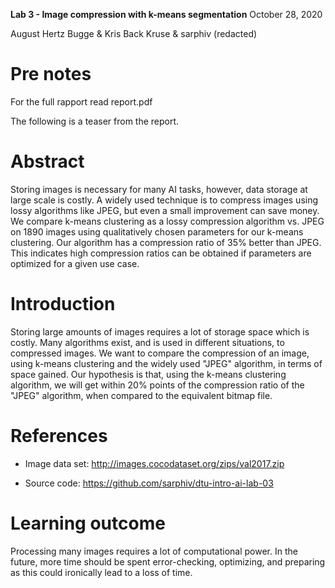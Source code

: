 **Lab 3 - Image compression with k-means segmentation** October 28, 2020


August Hertz Bugge & Kris Back Kruse & sarphiv (redacted)

# Pre notes
For the full rapport read report.pdf

The following is a teaser from the report.


# Abstract 

Storing images is necessary for many AI tasks, however, data storage at
large scale is costly. A widely used technique is to compress images
using lossy algorithms like JPEG, but even a small improvement can save
money. We compare k-means clustering as a lossy compression algorithm
vs. JPEG on 1890 images using qualitatively chosen parameters for our
k-means clustering. Our algorithm has a compression ratio of
35% better than JPEG. This indicates high compression ratios
can be obtained if parameters are optimized for a given use case.

# Introduction 

Storing large amounts of images requires a lot of storage space which is
costly. Many algorithms exist, and is used in different situations, to
compressed images. We want to compare the compression of an image, using
k-means clustering and the widely used "JPEG" algorithm, in terms of
space gained. Our hypothesis is that, using the k-means clustering
algorithm, we will get within 20% points of the compression ratio of
the "JPEG" algorithm, when compared to the equivalent bitmap file.

# References 

-   Image data set: <http://images.cocodataset.org/zips/val2017.zip>

-   Source code: <https://github.com/sarphiv/dtu-intro-ai-lab-03>

# Learning outcome 

Processing many images requires a lot of computational power. In the
future, more time should be spent error-checking, optimizing, and
preparing as this could ironically lead to a loss of time.
